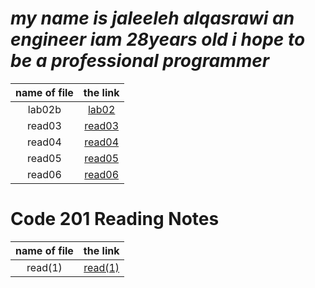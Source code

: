 


# ***my name is jaleeleh alqasrawi an engineer iam 28years old i hope to be a professional programmer***


|  name of file          | the link                                                           | 
| :---------------------:| :------------------------------------------------------------:     |     
| lab02b                 | [lab02](lab02b)                                                    |
| read03                 | [read03](read03)                                                   |
| read04                 | [read04](read04)                                                   |
| read05                 | [read05](read05)                                                   |
| read06                 | [read06](read6)                                                    |

# Code 201 Reading Notes
|  name of file          | the link                                                           | 
| :---------------------:| :------------------------------------------------------------:     |     
| read(1)                | [read(1)](class-01)                                                    |